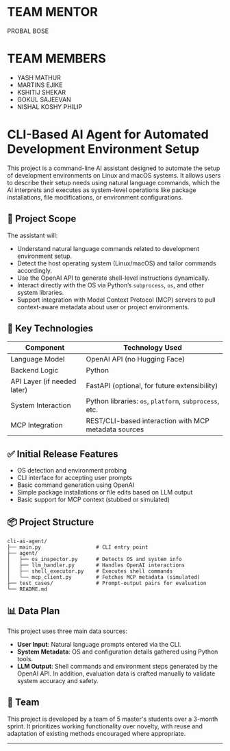 # TEAM MENTOR
PROBAL BOSE

# TEAM MEMBERS
- YASH MATHUR
- MARTINS EJIKE
- KSHITIJ SHEKAR
- GOKUL SAJEEVAN
- NISHAL KOSHY PHILIP
# CLI-Based AI Agent for Automated Development Environment Setup

This project is a command-line AI assistant designed to automate the setup of development environments on Linux and macOS systems. It allows users to describe their setup needs using natural language commands, which the AI interprets and executes as system-level operations like package installations, file modifications, or environment configurations.

## 🚀 Project Scope

The assistant will:
- Understand natural language commands related to development environment setup.
- Detect the host operating system (Linux/macOS) and tailor commands accordingly.
- Use the OpenAI API to generate shell-level instructions dynamically.
- Interact directly with the OS via Python’s `subprocess`, `os`, and other system libraries.
- Support integration with Model Context Protocol (MCP) servers to pull context-aware metadata about user or project environments.

## 🧠 Key Technologies

| Component            | Technology Used             |
|---------------------|-----------------------------|
| Language Model       | OpenAI API (no Hugging Face) |
| Backend Logic        | Python                      |
| API Layer (if needed later) | FastAPI (optional, for future extensibility) |
| System Interaction   | Python libraries: `os`, `platform`, `subprocess`, etc. |
| MCP Integration      | REST/CLI-based interaction with MCP metadata sources |

## ✅ Initial Release Features

- OS detection and environment probing
- CLI interface for accepting user prompts
- Basic command generation using OpenAI
- Simple package installations or file edits based on LLM output
- Basic support for MCP context (stubbed or simulated)

## 📦 Project Structure

```
cli-ai-agent/
├── main.py                  # CLI entry point
├── agent/
│   ├── os_inspector.py      # Detects OS and system info
│   ├── llm_handler.py       # Handles OpenAI interactions
│   ├── shell_executor.py    # Executes shell commands
│   └── mcp_client.py        # Fetches MCP metadata (simulated)
├── test_cases/              # Prompt-output pairs for evaluation
└── README.md
```

## 📊 Data Plan

This project uses three main data sources:
- **User Input**: Natural language prompts entered via the CLI.
- **System Metadata**: OS and configuration details gathered using Python tools.
- **LLM Output**: Shell commands and environment steps generated by the OpenAI API.
In addition, evaluation data is crafted manually to validate system accuracy and safety.

## 👥 Team

This project is developed by a team of 5 master's students over a 3-month sprint. It prioritizes working functionality over novelty, with reuse and adaptation of existing methods encouraged where appropriate.

---

